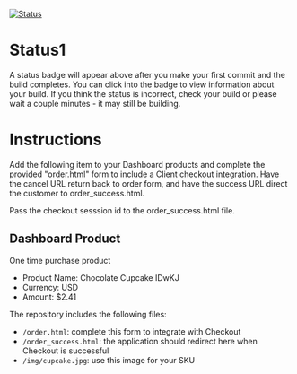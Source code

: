 [![Status](https://img.shields.io/badge/status-NOT%20SUBMITTABLE%20COMMIT:%2030fabf3a7be61248b80b46df42a019d48c45f108-critical.svg)](https://github.com/raysaavedra-work/bakery_scaffold_I7bJ67ulIA3MLnfW/commit/30fabf3a7be61248b80b46df42a019d48c45f108)




# Status1

A status badge will appear above after you make your first commit and the build completes. You can click into the badge to view information about your build. If you think the status is incorrect, check your build or please wait a couple minutes - it may still be building.

# Instructions

Add the following item to your Dashboard products and complete the provided "order.html" form to include a Client checkout integration. Have the cancel URL return back to order form, and have the success URL direct the customer to order_success.html.

Pass the checkout sesssion id to the order_success.html file.

## Dashboard Product
One time purchase product
* Product Name: Chocolate Cupcake IDwKJ
* Currency: USD
* Amount: $2.41

The repository includes the following files:
* `/order.html`: complete this form to integrate with Checkout
* `/order_success.html`: the application should redirect here when Checkout is successful
* `/img/cupcake.jpg`: use this image for your SKU

